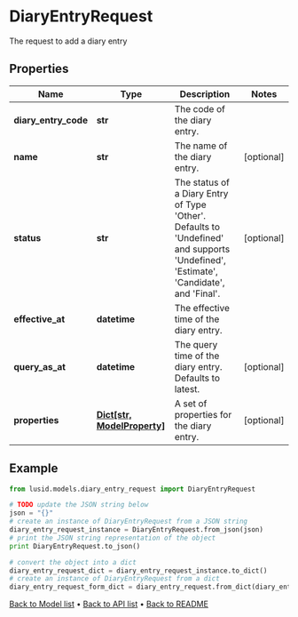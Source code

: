 # DiaryEntryRequest

The request to add a diary entry

## Properties
Name | Type | Description | Notes
------------ | ------------- | ------------- | -------------
**diary_entry_code** | **str** | The code of the diary entry. | 
**name** | **str** | The name of the diary entry. | [optional] 
**status** | **str** | The status of a Diary Entry of Type &#39;Other&#39;. Defaults to &#39;Undefined&#39; and supports &#39;Undefined&#39;, &#39;Estimate&#39;, &#39;Candidate&#39;, and &#39;Final&#39;. | [optional] 
**effective_at** | **datetime** | The effective time of the diary entry. | 
**query_as_at** | **datetime** | The query time of the diary entry. Defaults to latest. | [optional] 
**properties** | [**Dict[str, ModelProperty]**](ModelProperty.md) | A set of properties for the diary entry. | [optional] 

## Example

```python
from lusid.models.diary_entry_request import DiaryEntryRequest

# TODO update the JSON string below
json = "{}"
# create an instance of DiaryEntryRequest from a JSON string
diary_entry_request_instance = DiaryEntryRequest.from_json(json)
# print the JSON string representation of the object
print DiaryEntryRequest.to_json()

# convert the object into a dict
diary_entry_request_dict = diary_entry_request_instance.to_dict()
# create an instance of DiaryEntryRequest from a dict
diary_entry_request_form_dict = diary_entry_request.from_dict(diary_entry_request_dict)
```
[Back to Model list](../README.md#documentation-for-models) &#8226; [Back to API list](../README.md#documentation-for-api-endpoints) &#8226; [Back to README](../README.md)


